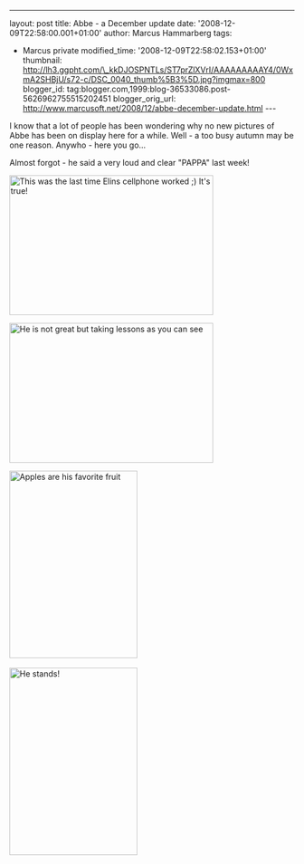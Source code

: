 ---
layout: post
title: Abbe - a December update
date: '2008-12-09T22:58:00.001+01:00'
author: Marcus Hammarberg
tags:
  - Marcus private
modified_time: '2008-12-09T22:58:02.153+01:00'
thumbnail: http://lh3.ggpht.com/\_kkDJOSPNTLs/ST7prZlXVrI/AAAAAAAAAY4/0WxmA2SHBjU/s72-c/DSC_0040_thumb%5B3%5D.jpg?imgmax=800
blogger_id: tag:blogger.com,1999:blog-36533086.post-5626962755515202451
blogger_orig_url: http://www.marcusoft.net/2008/12/abbe-december-update.html ---

I know that a lot of people has been wondering why no new pictures of
Abbe has been on display here for a while. Well - a too busy autumn may
be one reason. Anywho - here you go...

Almost forgot - he said a very loud and clear "PAPPA" last week!

[<img
src="http://lh3.ggpht.com/_kkDJOSPNTLs/ST7prZlXVrI/AAAAAAAAAY4/0WxmA2SHBjU/DSC_0040_thumb%5B3%5D.jpg?imgmax=800"
style="border-right: 0px; border-top: 0px; border-left: 0px; border-bottom: 0px"
data-border="0" width="360" height="247"
alt="This was the last time Elins cellphone worked ;) It&#39;s true!" />](http://lh5.ggpht.com/_kkDJOSPNTLs/ST7pqvAoSBI/AAAAAAAAAY0/cmdwYs7cT10/s1600-h/DSC_0040%5B5%5D.jpg)

[<img
src="http://lh6.ggpht.com/_kkDJOSPNTLs/ST7pwYiyiLI/AAAAAAAAAZA/cjglPnoGSUU/DSC_0045_thumb%5B1%5D.jpg?imgmax=800"
style="border-right: 0px; border-top: 0px; border-left: 0px; border-bottom: 0px"
data-border="0" width="360" height="247"
alt="He is not great but taking lessons as you can see" />](http://lh6.ggpht.com/_kkDJOSPNTLs/ST7pvCDn_wI/AAAAAAAAAY8/mS4RJRCWcok/s1600-h/DSC_0045%5B3%5D.jpg)

[<img
src="http://lh3.ggpht.com/_kkDJOSPNTLs/ST7p0oXWTbI/AAAAAAAAAZI/EMjKy0VMz2w/DSC_0058_thumb%5B1%5D.jpg?imgmax=800"
style="border-right: 0px; border-top: 0px; border-left: 0px; border-bottom: 0px"
data-border="0" width="226" height="331"
alt="Apples are his favorite fruit" />](http://lh3.ggpht.com/_kkDJOSPNTLs/ST7pzuh6tVI/AAAAAAAAAZE/JuSWW0Hxgvg/s1600-h/DSC_0058%5B3%5D.jpg) 

[<img
src="http://lh6.ggpht.com/_kkDJOSPNTLs/ST7p6TtK5mI/AAAAAAAAAZU/_TVhsuqmXcw/DSC_0062_thumb%5B1%5D.jpg?imgmax=800"
style="border-right: 0px; border-top: 0px; border-left: 0px; border-bottom: 0px"
data-border="0" width="226" height="331" alt="He stands!" />](http://lh6.ggpht.com/_kkDJOSPNTLs/ST7p5oZFcVI/AAAAAAAAAZM/esd0IOFb-EA/s1600-h/DSC_0062%5B3%5D.jpg)
